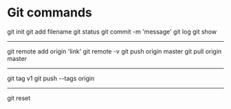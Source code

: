 # Git commands

git init
git add filename
git status
git commit -m 'message'
git log
git show

-----------------------

git remote add origin 'link'
git remote -v
git push origin master
git pull origin master

------------------------

git tag v1
git push --tags origin 

-----------------------

git reset 

